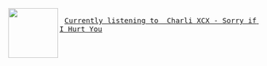 

<img align="left" width="100" height="100" src="https:&#x2F;&#x2F;lastfm.freetls.fastly.net&#x2F;i&#x2F;u&#x2F;174s&#x2F;8fca4974f5e7db6c5bf34803734debec.jpg">

<big><pre>
[`Currently listening to  Charli XCX - Sorry if I Hurt You`](https://google.com/)


</pre></big>
